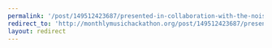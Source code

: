 ```yaml
---
permalink: '/post/149512423687/presented-in-collaboration-with-the-noisegate'
redirect_to: 'http://monthlymusichackathon.org/post/149512423687/presented-in-collaboration-with-the-noisegate'
layout: redirect
---
```

